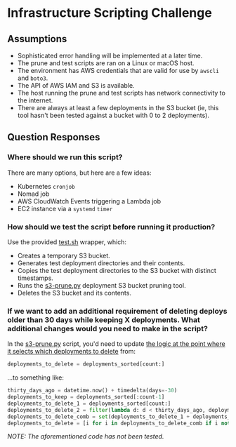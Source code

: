 # Infrastructure Scripting Challenge

## Assumptions

- Sophisticated error handling will be implemented at a later time.
- The prune and test scripts are ran on a Linux or macOS host.
- The environment has AWS credentials that are valid for use by `awscli` and `boto3`.
- The API of AWS IAM and S3 is available.
- The host running the prune and test scripts has network connectivity to the internet.
- There are always at least a few deployments in the S3 bucket (ie, this tool hasn't been tested against a bucket with 0 to 2 deployments).

## Question Responses

### Where should we run this script?

There are many options, but here are a few ideas:

- Kubernetes `cronjob`
- Nomad job
- AWS CloudWatch Events triggering a Lambda job
- EC2 instance via a `systemd` `timer`

### How should we test the script before running it production?

Use the provided [test.sh](https://github.com/naterator/scaling-guacamole/blob/main/test.sh) wrapper, which:

- Creates a temporary S3 bucket.
- Generates test deployment directories and their contents.
- Copies the test deployment directories to the S3 bucket with distinct timestamps.
- Runs the [s3-prune.py](https://github.com/naterator/scaling-guacamole/blob/main/s3-prune.py) deployment S3 bucket pruning tool.
- Deletes the S3 bucket and its contents.

### If we want to add an additional requirement of deleting deploys older than 30 days while keeping X deployments. What additional changes would you need to make in the script?

In the [s3-prune.py](https://github.com/naterator/scaling-guacamole/blob/main/s3-prune.py) script, you'd need to update [the logic at the point where it selects which deployments to delete](https://github.com/naterator/scaling-guacamole/blob/main/s3-prune.py#L46) from:

```python
deployments_to_delete = deployments_sorted[count:]
```

...to something like:

```python
thirty_days_ago = datetime.now() + timedelta(days=-30)
deployments_to_keep = deployments_sorted[:count-1]
deployments_to_delete_1 = deployments_sorted[count:]
deployments_to_delete_2 = filter(lambda d: d < thirty_days_ago, deployments_unsorted)
deployments_to_delete_comb = set(deployments_to_delete_1 + deployments_to_delete_2)
deployments_to_delete = [i for i in deployments_to_delete_comb if i not in deployments_to_keep]
```

_NOTE: The aforementioned code has not been tested._
